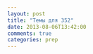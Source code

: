 ```yaml
---
layout: post
title: "Темы для 352"
date: 2013-08-06T13:42:00
comments: true
categories: prep 
---
```

